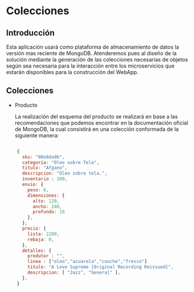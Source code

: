 # Colecciones

Introducción
---

Esta aplicación usará como plataforma de almacenamiento de datos la versión mas reciente de MongoDB. Atenderemos pues al diseño de la solución mediante la generación de las colecciones necesarias de objetos según sea necesaria para la interacción entre los microservicios que estarán disponibles para la construcción del WebApp.

Colecciones
---

- Producto

	La realización del esquema del producto se realizará en base a las recomendaciones que podemos encontrar en la documentación oficial de MongoDB, la cual consistirá en una colección conformada de la siguiente manera:

```javascript

	{
	  sku: "00e8da9b",
	  categoria: "Oleo sobre Tela",
	  titulo: "Afgano",
	  descripcion: "Oleo sobre tela.",
	  inventario : 100,
	  envio: {
	    peso: 6,
	    dimensiones: {
	      alto: 120,
	      ancho: 240,
	      profundo: 10
	    },
	  },
	  precio: {
	    lista: 2200,
	    rebaja: 0,
	  },
	  detalles: {
	    produtor : "",
	    linea : ["oleo","acuarela","couche","fresco"]
	    titulo: "A Love Supreme [Original Recording Reissued]",
	    descripcion: [ "Jazz", "General" ],
	  },
	}